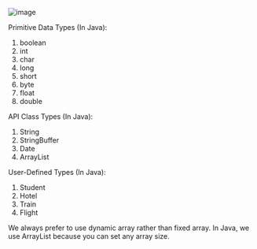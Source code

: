 ![image](https://github.com/TheDaniel3131/design-patterns-module-study-materials-notes-and-exercises/assets/71692327/016bdff5-05f5-4c8f-b78f-52ec90bbc3db)

Primitive Data Types (In Java):
1. boolean
2. int 
3. char
4. long
5. short
6. byte
7. float
8. double

API Class Types (In Java):
1. String
2. StringBuffer
3. Date
4. ArrayList

User-Defined Types (In Java):
1. Student
2. Hotel
3. Train
4. Flight

We always prefer to use dynamic array rather than fixed array. In Java, we use ArrayList because you can set any array size.
